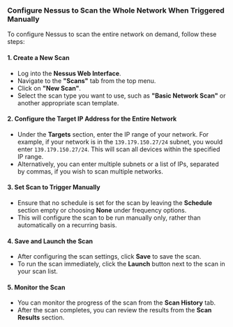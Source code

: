 ### Configure Nessus to Scan the Whole Network When Triggered Manually

To configure Nessus to scan the entire network on demand, follow these steps:

#### 1. Create a New Scan
- Log into the **Nessus Web Interface**.
- Navigate to the **"Scans"** tab from the top menu.
- Click on **"New Scan"**.
- Select the scan type you want to use, such as **"Basic Network Scan"** or another appropriate scan template.

#### 2. **Configure the Target IP Address for the Entire Network**
   - Under the **Targets** section, enter the IP range of your network. For example, if your network is in the `139.179.150.27/24` subnet, you would enter `139.179.150.27/24`. This will scan all devices within the specified IP range.
   - Alternatively, you can enter multiple subnets or a list of IPs, separated by commas, if you wish to scan multiple networks.

#### 3. **Set Scan to Trigger Manually**
   - Ensure that no schedule is set for the scan by leaving the **Schedule** section empty or choosing **None** under frequency options.
   - This will configure the scan to be run manually only, rather than automatically on a recurring basis.

#### 4. **Save and Launch the Scan**
   - After configuring the scan settings, click **Save** to save the scan.
   - To run the scan immediately, click the **Launch** button next to the scan in your scan list.

#### 5. **Monitor the Scan**
   - You can monitor the progress of the scan from the **Scan History** tab.
   - After the scan completes, you can review the results from the **Scan Results** section.

